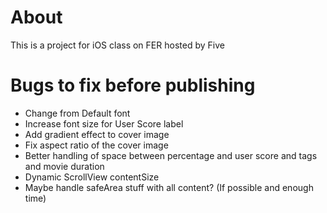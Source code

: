 # About
This is a project for iOS class on FER hosted by Five

# Bugs to fix before publishing 
- Change from Default font
- Increase font size for User Score label
- Add gradient effect to cover image
- Fix aspect ratio of the cover image
- Better handling of space between percentage and user score and tags and movie duration
- Dynamic ScrollView contentSize
- Maybe handle safeArea stuff with all content? (If possible and enough time)
